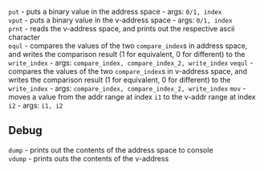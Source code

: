`put` - puts a binary value in the address space - args: `0/1, index`  
`vput` - puts a binary value in the v-address space - args: `0/1, index`  
`prnt` - reads the v-address space, and prints out the respective ascii character  
`equl` - compares the values of the two `compare_index`s in address space, and writes the comparison result (1 for equivalent, 0 for different) to the `write_index` - args: `compare_index, compare_index_2, write_index`
`vequl` - compares the values of the two `compare_index`s in v-address space, and writes the comparison result (1 for equivalent, 0 for different) to the `write_index` - args: `compare_index, compare_index_2, write_index`
`mov` - moves a value from the addr range at index `i1` to the v-addr range at index `i2` - args: `i1, i2`

## Debug
`dump` - prints out the contents of the address space to console  
`vdump` - prints outs the contents of the v-address

